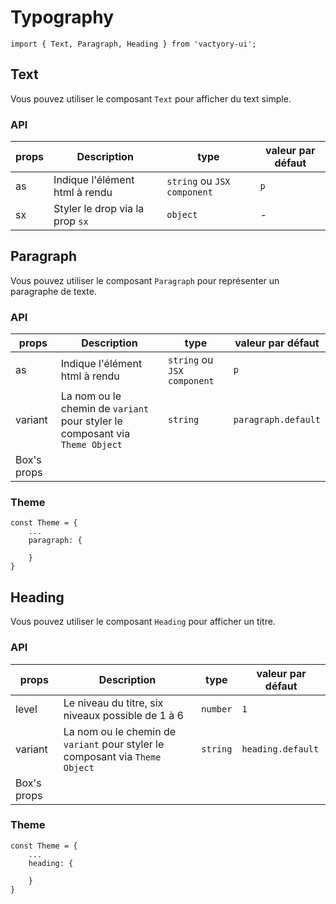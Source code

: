 # Typography
```
import { Text, Paragraph, Heading } from 'vactyory-ui';
```


## Text
Vous pouvez utiliser le composant `Text` pour afficher du text simple.

### API 
| props         | Description   | type   | valeur par défaut   |
|---------------|---------------|--------|---------------------|
| as         | Indique l'élément html à rendu | `string` ou `JSX component`  |  `p` |
| sx      | Styler le drop via la prop `sx`  |  `object`  | -   |


## Paragraph
Vous pouvez utiliser le composant `Paragraph` pour représenter un paragraphe de texte.

### API 
| props         | Description   | type   | valeur par défaut   |
|---------------|---------------|--------|---------------------|
| as         | Indique l'élément html à rendu | `string` ou `JSX component`  |  `p` |
| variant         | La nom ou le chemin de `variant` pour styler  le composant via `Theme Object` | `string`   | `paragraph.default`   |
| Box's props         |    |    |    |

### Theme

```
const Theme = {
    ...
    paragraph: {

    }
}
```



## Heading
Vous pouvez utiliser le composant `Heading` pour afficher un titre.

### API 
| props         | Description   | type   | valeur par défaut   |
|---------------|---------------|--------|---------------------|
| level         | Le niveau du titre, six niveaux possible de 1 à 6 | `number`  |  `1` |
| variant         | La nom ou le chemin de `variant` pour styler  le composant via `Theme Object` | `string`   | `heading.default`   |
| Box's props         |    |    |    |

### Theme

```
const Theme = {
    ...
    heading: {
        
    }
}